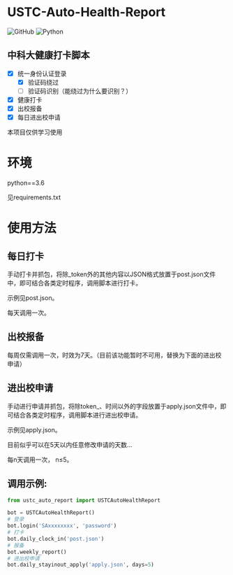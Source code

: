 # USTC-Auto-Health-Report

![GitHub](https://img.shields.io/github/license/windshadow233/USTC-Auto-Health-Report?style=plastic)
![Python](https://img.shields.io/badge/Language-Python-blueviolet?style=plastic)

## 中科大健康打卡脚本

- [x] 统一身份认证登录
    - [x] 验证码绕过
    - [ ] 验证码识别（能绕过为什么要识别？）
    
- [x] 健康打卡
- [x] 出校报备
- [x] 每日进出校申请

本项目仅供学习使用

# 环境

python==3.6

见requirements.txt

# 使用方法

## 每日打卡
手动打卡并抓包，将除_token外的其他内容以JSON格式放置于post.json文件中，即可结合各类定时程序，调用脚本进行打卡。

示例见post.json。

每天调用一次。

## 出校报备

每周仅需调用一次，时效为7天。（目前该功能暂时不可用，替换为下面的进出校申请）

## 进出校申请

手动进行申请并抓包，将除token_、时间以外的字段放置于apply.json文件中，即可结合各类定时程序，调用脚本进行进出校申请。

示例见apply.json。

目前似乎可以在5天以内任意修改申请的天数...

每n天调用一次， n≤5。

## 调用示例:
```python
from ustc_auto_report import USTCAutoHealthReport

bot = USTCAutoHealthReport()
# 登录
bot.login('SAxxxxxxxx', 'password')
# 打卡
bot.daily_clock_in('post.json')
# 报备
bot.weekly_report()
# 进出校申请
bot.daily_stayinout_apply('apply.json', days=5)
```
